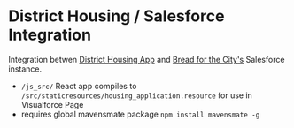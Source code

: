 # District Housing / Salesforce Integration

Integration betwen [District Housing App](https://github.com/codefordc/districthousing) and [Bread for the City's](breadforthecity.org) Salesforce instance.

- `/js_src/` React app compiles to `/src/staticresources/housing_application.resource` for use in Visualforce Page
- requires global mavensmate package `npm install mavensmate -g`
